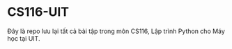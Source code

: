 # CS116-UIT
Đây là repo lưu lại tất cả bài tập trong môn CS116, Lập trình Python cho Máy học tại UIT.
